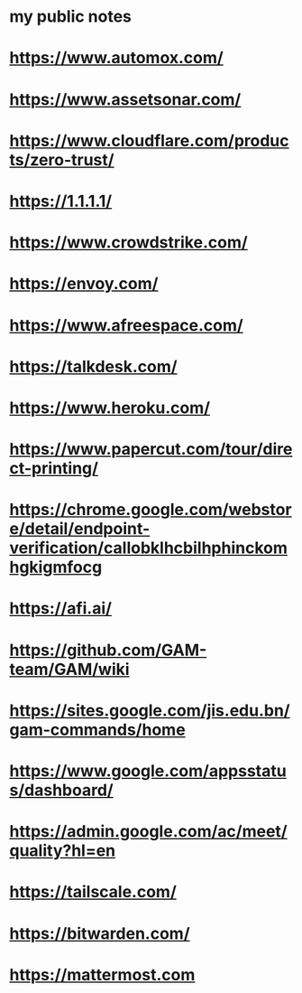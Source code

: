 # my public notes
# https://www.automox.com/ 
# https://www.assetsonar.com/
# https://www.cloudflare.com/products/zero-trust/
# https://1.1.1.1/
# https://www.crowdstrike.com/
# https://envoy.com/
# https://www.afreespace.com/
# https://talkdesk.com/
# https://www.heroku.com/
# https://www.papercut.com/tour/direct-printing/
# https://chrome.google.com/webstore/detail/endpoint-verification/callobklhcbilhphinckomhgkigmfocg
# https://afi.ai/
# https://github.com/GAM-team/GAM/wiki
# https://sites.google.com/jis.edu.bn/gam-commands/home
# https://www.google.com/appsstatus/dashboard/
# https://admin.google.com/ac/meet/quality?hl=en
# https://tailscale.com/
# https://bitwarden.com/
# https://mattermost.com
